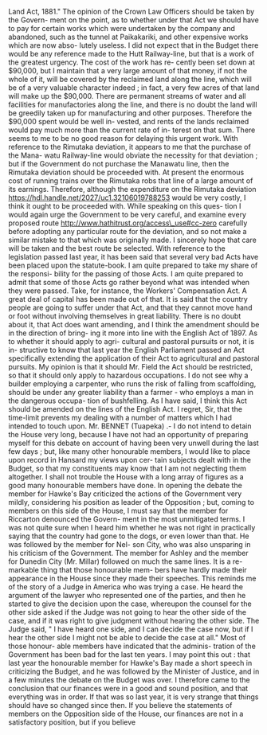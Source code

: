 Land Act, 1881." The opinion of the Crown Law Officers should be taken by the Govern- ment on the point, as to whether under that Act we should have to pay for certain works which were undertaken by the company and abandoned, such as the tunnel at Paikakariki, and other expensive works which are now abso- lutely useless. I did not expect that in the Budget there would be any reference made to the Hutt Railway-line, but that is a work of the greatest urgency. The cost of the work has re- cently been set down at $90,000, but I maintain that a very large amount of that money, if not the whole of it, will be covered by the reclaimed land along the line, which will be of a very valuable character indeed ; in fact, a very few acres of that land will make up the $90,000. There are permanent streams of water and all facilities for manufactories along the line, and there is no doubt the land will be greedily taken up for manufacturing and other purposes. Therefore the $90,000 spent would be well in- vested, and rents of the lands reclaimed would pay much more than the current rate of in- terest on that sum. There seems to me to be no good reason for delaying this urgent work. With reference to the Rimutaka deviation, it appears to me that the purchase of the Mana- watu Railway-line would obviate the necessity for that deviation ; but if the Government do not purchase the Manawatu line, then the Rimutaka deviation should be proceeded with. At present the enormous cost of running trains over the Rimutaka robs that line of a large amount of its earnings. Therefore, although the expenditure on the Rimutaka deviation https://hdl.handle.net/2027/uc1.32106019788253 would be very costly, I think it ought to be proceeded with. While speaking on this ques- tion I would again urge the Government to be very careful, and examine every proposed route http://www.hathitrust.org/access\_use#cc-zero carefully before adopting any particular route for the deviation, and so not make a similar mistake to that which was originally made. I sincerely hope that care will be taken and the best route be selected. With reference to the legislation passed last year, it has been said that several very bad Acts have been placed upon the statute-book. I am quite prepared to take my share of the responsi- bility for the passing of those Acts. I am quite prepared to admit that some of those Acts go rather beyond what was intended when they were passed. Take, for instance, the Workers' Compensation Act. A great deal of capital has been made out of that. It is said that the country people are going to suffer under that Act, and that they cannot move hand or foot without involving themselves in great liability. There is no doubt about it, that Act does want amending, and I think the amendment should be in the direction of bring- ing it more into line with the English Act of 1897. As to whether it should apply to agri- cultural and pastoral pursuits or not, it is in- structive to know that last year the English Parliament passed an Act specifically extending the application of their Act to agricultural and pastoral pursuits. My opinion is that it should Mr. Field the Act should be restricted, so that it should only apply to hazardous occupations. I do not see why a builder employing a carpenter, who runs the risk of falling from scaffolding, should be under any greater liability than a farmer \- who employs a man in the dangerous occupa- tion of bushfelling. As I have said, I think this Act should be amended on the lines of the English Act. I regret, Sir, that the time-limit prevents my dealing with a number of matters which I had intended to touch upon. Mr. BENNET (Tuapeka) .- I do not intend to detain the House very long, because I have not had an opportunity of preparing myself for this debate on account of having been very unwell during the last few days ; but, like many other honourable members, I would like to place upon record in Hansard my views upon cer- tain subjects dealt with in the Budget, so that my constituents may know that I am not neglecting them altogether. I shall not trouble the House with a long array of figures as a good many honourable members have done. In opening the debate the member for Hawke's Bay criticized the actions of the Government very mildly, considering his position as leader of the Opposition ; but, coming to members on this side of the House, I must say that the member for Riccarton denounced the Govern- ment in the most unmitigated terms. I was not quite sure when I heard him whether he was not right in practically saying that the country had gone to the dogs, or even lower than that. He was followed by the member for Nel- son City, who was also unsparing in his criticism of the Government. The member for Ashley and the member for Dunedin City (Mr. Millar) followed on much the same lines. It is a re- markable thing that those honourable mem- bers have hardly made their appearance in the House since they made their speeches. This reminds me of the story of a Judge in America who was trying a case. He heard the argument of the lawyer who represented one of the parties, and then he started to give the decision upon the case, whereupon the counsel for the other side asked if the Judge was not going to hear the other side of the case, and if it was right to give judgment without hearing the other side. The Judge said, " I have heard one side, and I can decide the case now, but if I hear the other side I might not be able to decide the case at all." Most of those honour- able members have indicated that the adminis- tration of the Government has been bad for the last ten years. I may point this out : that last year the honourable member for Hawke's Bay made a short speech in criticizing the Budget, and he was followed by the Minister of Justice, and in a few minutes the debate on the Budget was over. I therefore came to the conclusion that our finances were in a good and sound position, and that everything was in order. If that was so last year, it is very strange that things should have so changed since then. If you believe the statements of members on the Opposition side of the House, our finances are not in a satisfactory position, but if you believe 